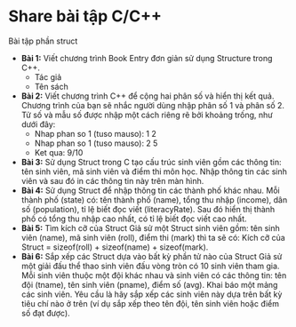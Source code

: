 ﻿# Share bài tập C/C++

Bài tập phần struct

 - **Bài 1:** Viết chương trình Book Entry đơn giản sử dụng Structure trong C++.
   - Tác giả
   - Tên sách
 - **Bài 2:** Viết chương trình C++ để cộng hai phân số và hiển thị kết quả. Chương trình của bạn sẽ nhắc người dùng nhập phân số 1 và phân số 2. Tử số và mẫu số được nhập một cách riêng rẽ bởi khoảng trống, như dưới đây:
   - Nhap phan so 1 (tuso mauso): 1 2
   - Nhap phan so 1 (tuso mauso): 2 5
   - Ket qua: 9/10
 - **Bài 3:** Sử dụng Struct trong C tạo cấu trúc sinh viên gồm các thông tin: tên sinh viên, mã sinh viên và điểm thi môn học. Nhập thông tin các sinh viên và sau đó in các thông tin này trên màn hình.
 - **Bài 4:** Sử dụng Struct để nhập thông tin các thành phố khác nhau. Mỗi thành phố (state) có: tên thành phố (name), tổng thu nhập (income), dân số (population), tỉ lệ biết đọc viết (literacyRate). Sau đó hiển thị thành phố có tổng thu nhập cao nhất, có tỉ lệ biết đọc viết cao nhất.
 - **Bài 5:** Tìm kích cỡ của Struct
Giả sử một Struct sinh viên gồm: tên sinh viên (name), mã sinh viên (roll), điểm thi (mark) thì ta sẽ có:
Kích cỡ của Struct = sizeof(roll) + sizeof(name) + sizeof(mark).
 - **Bài 6:** Sắp xếp các Struct dựa vào bất kỳ phần tử nào của Struct
Giả sử một giải đấu thể thao sinh viên đấu vòng tròn có 10 sinh viên tham gia. Mỗi sinh viên thuộc một đội khác nhau và sinh viên có các thông tin: tên đội (tname), tên sinh viên (pname), điểm số (avg). Khai báo một mảng các sinh viên. Yêu cầu là hãy sắp xếp các sinh viên này dựa trên bất kỳ tiêu chí nào ở trên (ví dụ sắp xếp theo tên đội, tên sinh viên hoặc điểm số đạt được).
